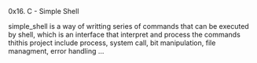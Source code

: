 0x16. C - Simple Shell

simple_shell is a way of writting series of commands that can be executed by shell, which is an interface that interpret and process the commands thithis project include process, system call, bit manipulation, file managment, error handling ...
